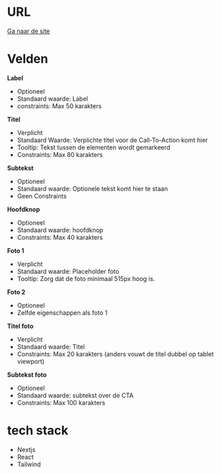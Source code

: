 # URL
[Ga naar de site](https://leap-force-case.vercel.app/)

# Velden

**Label**
- Optioneel
- Standaard waarde: Label
- constraints: Max 50 karakters

  
**Titel**
- Verplicht
- Standaard Waarde: Verplichte titel voor de <span>Call-To-Action</span> komt hier
- Tooltip: Tekst tussen de <span> elementen wordt gemarkeerd
- Constraints: Max 80 karakters


**Subtekst**
- Optioneel
- Standaard waarde: Optionele tekst komt hier te staan
- Geen Constraints


**Hoofdknop**
- Optioneel
- Standaard waarde: hoofdknop
- Constraints: Max 40 karakters


**Foto 1**
- Verplicht
- Standaard waarde: Placeholder foto
- Tooltip: Zorg dat de foto minimaal 515px hoog is.


**Foto 2**
- Optioneel
- Zelfde eigenschappen als foto 1


**Titel foto**
- Verplicht
- Standaard waarde: Titel
- Constraints: Max 20 karakters (anders vouwt de titel dubbel op tablet viewport)


**Subtekst foto**
- Optioneel
- Standaard waarde: subtekst over de CTA
- Constraints: Max 100 karakters


# tech stack
- Nextjs
- React
- Tailwind
